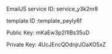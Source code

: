 EmailJS service ID: service_y3k2nr8

template ID :template_peyly6f

Public Key: mKaEw3p2l1IBs35uD

Private Key: 4UcJEncQOdnjrJOaXO5xZ